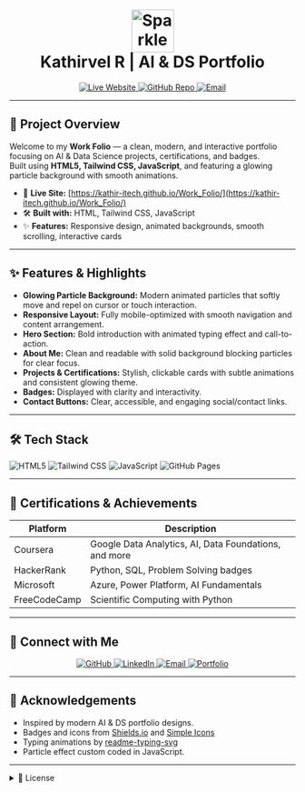 <h1 align="center">
  <img src="https://media.giphy.com/media/dWesBcTLavkZuG35MI/giphy.gif" width="75" alt="Sparkle Animation"/>
  <br />
  Kathirvel R | AI & DS Portfolio
</h1>

<p align="center">
  <a href="https://kathir-itech.github.io/Work_Folio/">
    <img src="https://img.shields.io/badge/Website-LIVE-success?style=flat&logo=githubpages&color=10b981" alt="Live Website" />
  </a>
  <a href="https://github.com/kathir-iTech/Work_Folio">
    <img src="https://img.shields.io/badge/Repo-GitHub-blue?logo=github" alt="GitHub Repo" />
  </a>
  <a href="mailto:kathir.3447@gmail.com">
    <img src="https://img.shields.io/badge/Email-Kathirvel-lightgrey?logo=gmail" alt="Email" />
  </a>

</p>

---

## 🚀 Project Overview

Welcome to my **Work Folio** — a clean, modern, and interactive portfolio focusing on AI & Data Science projects, certifications, and badges.  
Built using **HTML5, Tailwind CSS, JavaScript**, and featuring a glowing particle background with smooth animations.

- 🔗 **Live Site:** [https://kathir-itech.github.io/Work_Folio/](https://kathir-itech.github.io/Work_Folio/)
- 🛠️ **Built with:** HTML, Tailwind CSS, JavaScript
- ✨ **Features:** Responsive design, animated backgrounds, smooth scrolling, interactive cards

---

## ✨ Features & Highlights

- **Glowing Particle Background:** Modern animated particles that softly move and repel on cursor or touch interaction.
- **Responsive Layout:** Fully mobile-optimized with smooth navigation and content arrangement.
- **Hero Section:** Bold introduction with animated typing effect and call-to-action.
- **About Me:** Clean and readable with solid background blocking particles for clear focus.
- **Projects & Certifications:** Stylish, clickable cards with subtle animations and consistent glowing theme.
- **Badges:** Displayed with clarity and interactivity.
- **Contact Buttons:** Clear, accessible, and engaging social/contact links.

---

## 🛠 Tech Stack

![HTML5](https://img.shields.io/badge/HTML5-E34F26?style=flat-square&logo=html5&logoColor=white)
![Tailwind CSS](https://img.shields.io/badge/TailwindCSS-38B2AC?style=flat-square&logo=tailwind-css&logoColor=white)
![JavaScript](https://img.shields.io/badge/JavaScript-F7DF1E?style=flat-square&logo=javascript&logoColor=black)
![GitHub Pages](https://img.shields.io/badge/GitHub%20Pages-121013?style=flat-square&logo=githubpages&logoColor=white)

---

## 🏅 Certifications & Achievements

| Platform    | Description                            |
|-------------|-------------------------------------|
| Coursera    | Google Data Analytics, AI, Data Foundations, and more |
| HackerRank  | Python, SQL, Problem Solving badges  |
| Microsoft   | Azure, Power Platform, AI Fundamentals |
| FreeCodeCamp| Scientific Computing with Python      |

---

## 🤝 Connect with Me

<p align="center">
  <a href="https://github.com/kathir-iTech" target="_blank">
    <img src="https://img.shields.io/badge/GitHub-181717?style=flat&logo=github&logoColor=white" alt="GitHub" />
  </a>
  <a href="https://www.linkedin.com/in/kathir-itech-in/" target="_blank">
    <img src="https://img.shields.io/badge/LinkedIn-0A66C2?style=flat&logo=linkedin&logoColor=white" alt="LinkedIn" />
  </a>
  <a href="mailto:kathir.3447@gmail.com">
    <img src="https://img.shields.io/badge/Gmail-EA4335?style=flat&logo=gmail&logoColor=white" alt="Email" />
  </a>
  <a href="https://kathir-itech.github.io/Work_Folio/">
    <img src="https://img.shields.io/badge/Portfolio-10b981?style=flat&logo=azuredevops&logoColor=white" alt="Portfolio" />
  </a>
</p>

---



## 🙏 Acknowledgements

- Inspired by modern AI & DS portfolio designs.
- Badges and icons from [Shields.io](https://shields.io/) and [Simple Icons](https://simpleicons.org/)
- Typing animations by [readme-typing-svg](https://github.com/denvercoder1/readme-typing-svg)
- Particle effect custom coded in JavaScript.

---

<details>
  <summary>📄 License</summary><br/>
  This project is licensed under the MIT License.  
  &copy; 2025 Kathirvel R.
</details>
